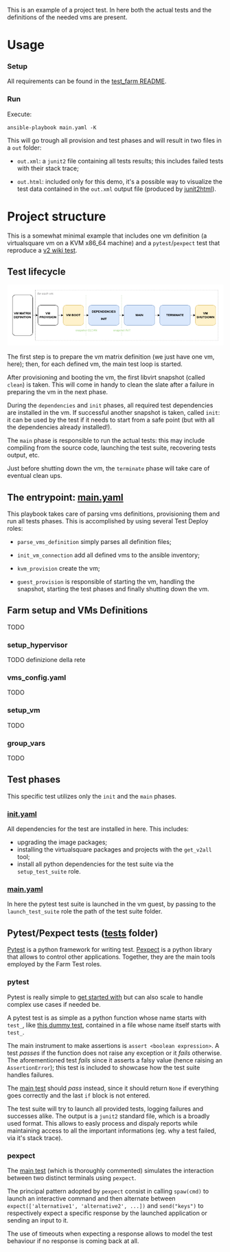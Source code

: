 This is an example of a project test. In here both the actual tests and the
definitions of the needed vms are present.

# Usage

### Setup

All requirements can be found in the [test\_farm README](https://github.com/jjak0b/test_farm#requirements).

### Run

Execute:

```shell
ansible-playbook main.yaml -K
```

This will go trough all provision and test phases and will result in two
files in a `out` folder:

- `out.xml`: a `junit2` file containing all tests results; this includes
failed tests with their stack trace;

- `out.html`: included only for this demo, it's a possible way to visualize
the test data contained in the `out.xml` output file (produced by
[junit2html](https://pypi.org/project/junit2html/)).

# Project structure

This is a somewhat minimal example that includes one vm definition (a
virtualsquare vm on a KVM x86\_64 machine) and a `pytest`/`pexpect` test that reproduce
a [v2 wiki test](http://wiki.virtualsquare.org/#!tutorials/vde_ns.md#Scenario:_two_vdens_and_a_switch).

## Test lifecycle

![uhm](../../docs/images/test-lifecycle.png)

The first step is to prepare the vm matrix definition (we just
have one vm, here); then, for each defined vm, the main test loop is started.

After provisioning and booting the vm, the first libvirt snapshot (called
`clean`) is taken. This will come in handy to clean the slate after a failure in
preparing the vm in the next phase.

During the `dependencies` and `init` phases, all required test dependencies are installed
in the vm. If successful another snapshot is taken, called `init`: it can be
used by the test if it needs to start from a safe point (but with all the dependencies
already installed!).

The `main` phase is responsible to run the actual tests: this may include compiling
from the source code, launching the test suite, recovering tests output, etc.

Just before shutting down the vm, the `terminate` phase will take care of
eventual clean ups.

## The entrypoint: [main.yaml](main.yaml)

This playbook takes care of parsing vms definitions, provisioning them and run
all tests phases. This is accomplished by using several Test Deploy roles:

- `parse_vms_definition` simply parses all definition files;

- `init_vm_connection` add all defined vms to the ansible inventory;

- `kvm_provision` create the vm;

- `guest_provision` is responsible of starting the vm, handling the snapshot, starting
  the test phases and finally shutting down the vm.

## Farm setup and VMs Definitions

TODO

### setup\_hypervisor

TODO definizione della rete

### vms\_config.yaml

TODO

### setup\_vm

TODO 

### group\_vars

TODO 

## Test phases

This specific test utilizes only the `init` and the `main` phases.

### [init.yaml](provision_phases/init.yaml)

All dependencies for the test are installed in here. This includes:

- upgrading the image packages;
- installing the virtualsquare packages and projects with the `get_v2all` tool;
- install all python dependencies for the test suite via the `setup_test_suite` role.

### [main.yaml](provision_phases/main.yaml)

In here the pytest test suite is launched in the vm guest, by passing to the
`launch_test_suite` role the path of the test suite folder.

## Pytest/Pexpect tests ([tests](tests/) folder)

[Pytest](https://docs.pytest.org/en/7.1.x/getting-started.html) is a python framework
for writing test.
[Pexpect](https://pexpect.readthedocs.io/en/stable/index.html) is a python library
that allows to control other applications.
Together, they are the main tools employed by the Farm Test roles.

### pytest

Pytest is really simple to [get started with](https://docs.pytest.org/en/7.1.x/getting-started.html#get-started)
but can also scale to handle complex use cases if needed be.

A pytest test is as simple as a python function whose name starts with `test_`,
like [this dummy test](https://github.com/CarloDePieri/farm-demo/blob/15e454633aed3d8d61e1f7a3d94dc26564d31b09/projects/vdens/tests/test_all.py#L57),
contained in a file whose name itself starts with `test_`.

The main instrument to make assertions is `assert <boolean expression>`.
A test *passes* if the function does not raise any exception or it *fails*
otherwise. The aforementioned test *fails* since it asserts a falsy value (hence
raising an `AssertionError`); this test is included to showcase how the test suite
handles failures.

The [main test](https://github.com/CarloDePieri/farm-demo/blob/15e454633aed3d8d61e1f7a3d94dc26564d31b09/projects/vdens/tests/test_all.py#L11)
should *pass* instead, since it should return `None` if everything goes correctly
and the last `if` block is not entered.

The test suite will try to launch all provided tests, logging failures and
successes alike. The output is a `junit2` standard file, which is a broadly used
format. This allows to easly process and dispaly reports while maintaining access
to all the important informations (eg. why a test failed, via it's stack trace).

### pexpect

The [main test](https://github.com/CarloDePieri/farm-demo/blob/15e454633aed3d8d61e1f7a3d94dc26564d31b09/projects/vdens/tests/test_all.py#L11)
(which is thoroughly commented) simulates the interaction between two distinct
terminals using `pexpect`.

The principal pattern adopted by `pexpect` consist in calling `spaw(cmd)` to launch an
interactive command and then alternate between
`expect(['alternative1', 'alternative2', ...])` and `send("keys")` to respectively
expect a specific response by the launched application or sending an input to it.

The use of timeouts when expecting a response allows to model the test behaviour
if no response is coming back at all.
